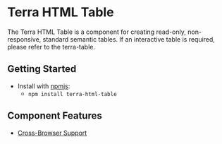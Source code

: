 # Terra HTML Table

The Terra HTML Table is a component for creating read-only, non-responsive, standard semantic tables. If an interactive table is required, please refer to the terra-table.

## Getting Started

- Install with [npmjs](https://www.npmjs.com):
  - `npm install terra-html-table`

## Component Features

- [Cross-Browser Support](https://github.com/cerner/terra-ui/blob/master/src/terra-dev-site/contributing/ComponentStandards.e.contributing.md#cross-browser-support)

